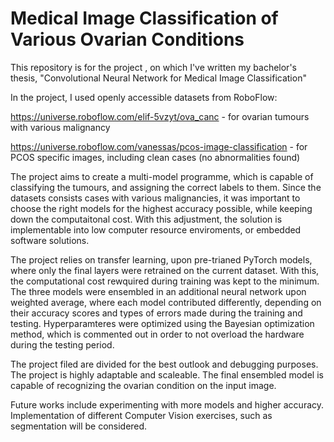 # Medical Image Classification of Various Ovarian Conditions

This repository is for the project , on which I've written my bachelor's thesis, "Convolutional Neural Network for Medical Image Classification"


In the project, I used openly accessible datasets from RoboFlow:

https://universe.roboflow.com/elif-5vzyt/ova_canc - for ovarian tumours with various malignancy 

https://universe.roboflow.com/vanessas/pcos-image-classification - for PCOS specific images, including clean cases (no abnormalities found) 


The project aims to create a multi-model programme, which is capable of classifying the tumours, and assigning the correct labels to them. Since the datasets consists cases with various malignancies, it was important to choose the right models for the highest accuracy possible, while keeping down the computaitonal cost. With this adjustment, the solution is implementable into low computer resource enviroments, or embedded software solutions. 

The project relies on transfer learning, upon pre-trianed PyTorch models, where only the final layers were retrained on the current dataset. With this, the computational cost rewquired during training was kept to the minimum. 
The three models were ensembled in an additional neural network upon weighted average, where each model contributed differently, depending on their accuracy scores and types of errors made during the training and testing. 
Hyperparamteres were optimized using the Bayesian optimization method, which is commented out in order to not overload the hardware during the testing period. 

The project filed are divided for the best outlook and debugging purposes. The project is highly adaptable and scaleable. The final ensembled model is capable of recognizing the ovarian condition on the input image. 

Future works include experimenting with more models and higher accuracy. Implementation of different Computer Vision exercises, such as segmentation will be considered. 


